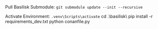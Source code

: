 Pull Basilisk Submodule: 
```git submodule update --init --recursive```

Activate Environment:
```.venv\Scripts\activate```
cd .\basilisk\ 
pip install -r requirements_dev.txt
python conanfile.py